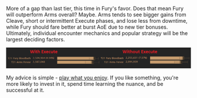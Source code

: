 More of a gap than last tier, this time in Fury's favor. Does that mean Fury will outperform Arms overall? Maybe. Arms tends to see bigger gains from Cleave, short or intermittent Execute phases, and lose less from downtime, while Fury should fare better at burst AoE due to new tier bonuses. Ultimately, individual encounter mechanics and popular strategy will be the largest deciding factors.

<img class="border" src="/images/fury/arms-fury/comparison.png">

My advice is simple - <u>play what you enjoy</u>. If you like something, you're more likely to invest in it, spend time learning the nuance, and be successful at it.